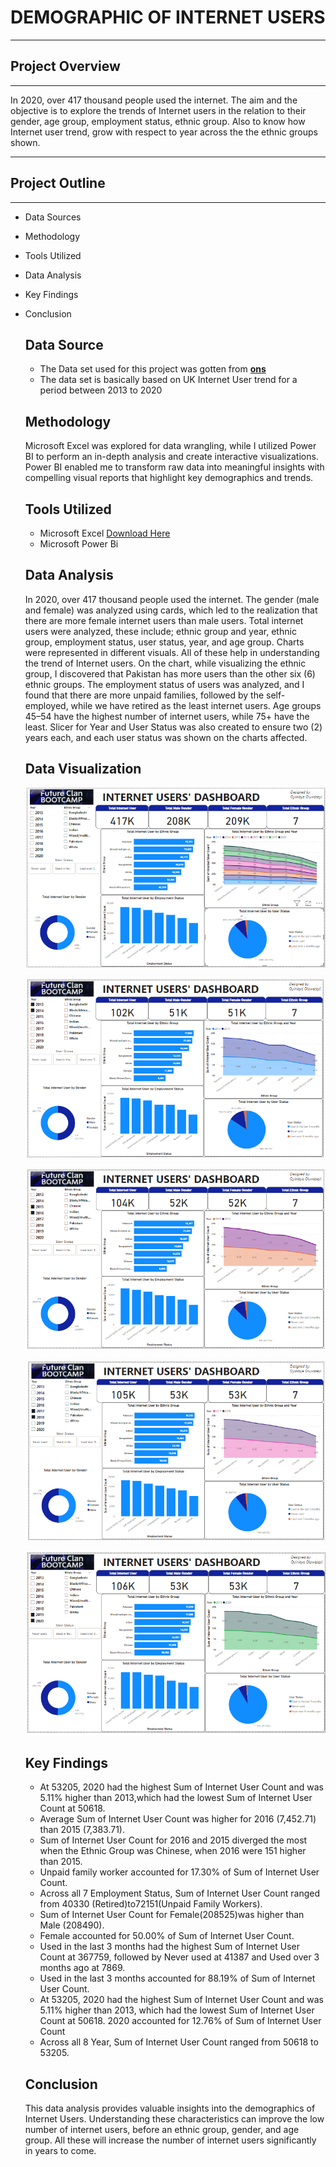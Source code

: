 # DEMOGRAPHIC OF INTERNET USERS
---
## Project Overview
---

In 2020, over 417 thousand people used the internet. The aim and the objective is to explore the trends of Internet users in the relation to their gender, age group, employment status, ethnic group. Also to know how Internet user trend, grow with respect to year across the the ethnic groups shown. 

---- 
## Project Outline
---
- Data Sources
- Methodology
- Tools Utilized
- Data Analysis
- Key Findings
- Conclusion
  ## Data Source
  - The Data set used for this project was gotten from  **[ons](www.ons.gov.uk)**
  - The data set is basically based on UK Internet User trend for a period between 2013 to 2020
  ## Methodology
  Microsoft Excel was explored for data wrangling, while I utilized Power BI to perform an in-depth analysis and create interactive visualizations. Power BI enabled me to transform raw data into meaningful insights with compelling visual reports that highlight key demographics and trends.
  ## Tools Utilized
  - Microsoft Excel [Download Here](https://docs.google.com/spreadsheets/d/1byCLMVJTUoOMOa1vhGmHsaK1fpBlmIQj/edit?gid=82684843#gid=82684843)
  - Microsoft Power Bi
  ## Data Analysis
  In 2020, over 417 thousand people used the internet. The gender (male and female) was analyzed using cards, which led to the realization that there are more female internet users than male users. Total internet users were analyzed, these include; ethnic group and year, ethnic group, employment status, user status, year, and age group. Charts were represented in different visuals. All of these help in understanding the trend of Internet users. On the chart, while visualizing the ethnic group, I discovered that Pakistan has more users than the other six (6) ethnic groups. The employment status of users was analyzed, and I found that there are more unpaid families, followed by the self-employed, while we have retired as the least internet users. Age groups 45–54 have the highest number of internet users, while 75+ have the least. Slicer for Year and User Status was also created to ensure two (2) years each, and each user status was shown on the charts affected. 
  ## Data Visualization
  ![Dashboard.PNG](https://github.com/oyinloyejoshuaoluwaseyi/Demographic-of-Internet-Users/blob/main/Dashboard.PNG)
  
  ![2013 and 2014.PNG](https://github.com/oyinloyejoshuaoluwaseyi/Demographic-of-Internet-Users/blob/main/2013%20and%202014.PNG)

  ![2015 and 2016.PNG](https://github.com/oyinloyejoshuaoluwaseyi/Demographic-of-Internet-Users/blob/main/2015%20and%202016.PNG)

  ![2017 and 2018.PNG](https://github.com/oyinloyejoshuaoluwaseyi/Demographic-of-Internet-Users/blob/main/2017%20and%202018.PNG)
  
  ![2019 and 2020.PNG](https://github.com/oyinloyejoshuaoluwaseyi/Demographic-of-Internet-Users/blob/main/2019%20and%202020.PNG)
  
  ## Key Findings
  - At 53205, 2020 had the highest Sum of Internet User Count and was 5.11% higher than 2013,which had the lowest Sum of Internet User Count at 50618.
  - Average Sum of Internet User Count was higher for 2016 (7,452.71) than 2015 (7,383.71).
  - Sum of Internet User Count for 2016 and 2015 diverged the most when the Ethnic Group was Chinese, when 2016 were 151 higher than 2015.
  - Unpaid family worker accounted for 17.30% of Sum of Internet User Count.
  - Across all 7 Employment Status, Sum of Internet User Count ranged from 40330 (Retired)to72151(Unpaid Family Workers).
  - Sum of Internet User Count for Female(208525)was higher than Male (208490).
  - Female accounted for 50.00% of Sum of Internet User Count.
  - Used in the last 3 months had the highest Sum of Internet User Count at 367759, followed by Never used at 41387 and Used over 3 months ago at 7869.
  - Used in the last 3 months accounted for 88.19% of Sum of Internet User Count.
  - At 53205, 2020 had the highest Sum of Internet User Count and was 5.11% higher than 2013, which had the lowest Sum of Internet User Count at 50618. 2020 accounted for 12.76% of Sum of Internet User Count
  - Across all 8 Year, Sum of Internet User Count ranged from 50618 to 53205.
  ## Conclusion
  This data analysis provides valuable insights into the demographics of Internet Users. Understanding these characteristics can improve the low number of internet users, before an ethnic group, gender, and age group. All these will increase the number of internet users significantly in years to come. 
